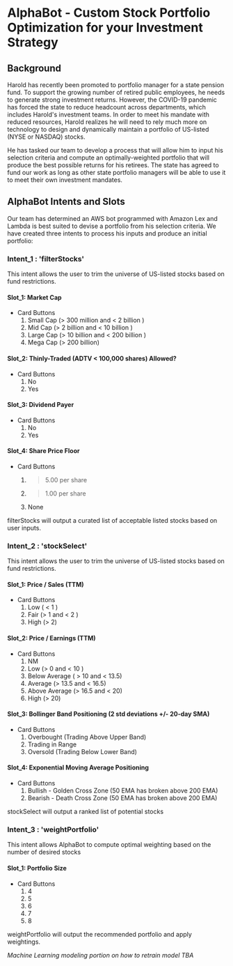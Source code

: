 # AlphaBot - Custom Stock Portfolio Optimization for your Investment Strategy

## Background

Harold has recently been promoted to portfolio manager for a state pension fund. To support the growing number of retired public employees, he needs to generate strong investment returns. However, the COVID-19 pandemic has forced the state to reduce headcount across departments, which includes Harold's investment teams. In order to meet his mandate with reduced resources, Harold realizes he will need to rely much more on technology to design and dynamically maintain a portfolio of US-listed (NYSE or NASDAQ) stocks. 

He has tasked our team to develop a process that will allow him to input his selection criteria and compute an optimally-weighted portfolio that will produce the best possible returns for his retirees. The state has agreed to fund our work as long as other state portfolio managers will be able to use it to meet their own investment mandates.

## AlphaBot Intents and Slots

Our team has determined an AWS bot programmed with Amazon Lex and Lambda is best suited to devise a portfolio from his selection criteria. We have created three intents to process his inputs and produce an initial portfolio:

### Intent_1 :  'filterStocks'
This intent allows the user to trim the universe of US-listed stocks based on fund restrictions. 

#### Slot_1:  Market Cap
* Card Buttons
    1. Small Cap (> 300 million and < 2 billion )
    2. Mid Cap (> 2 billion and < 10 billion )
    3. Large Cap (> 10 billion and < 200 billion )
    4. Mega Cap (> 200 billion)

#### Slot_2:  Thinly-Traded (ADTV < 100,000 shares) Allowed? 
* Card Buttons
    1. No
    2. Yes

#### Slot_3:  Dividend Payer
* Card Buttons
    1. No
    2. Yes
    
#### Slot_4:  Share Price Floor
* Card Buttons
    1. > 5.00 per share
    2. > 1.00 per share
    3. None
    
filterStocks will output a curated list of acceptable listed stocks based on user inputs.

### Intent_2 :  'stockSelect'
This intent allows the user to trim the universe of US-listed stocks based on fund restrictions. 

#### Slot_1:  Price / Sales (TTM)
* Card Buttons
    1. Low ( < 1 )
    2. Fair (> 1 and < 2 )
    3. High (> 2)
  
#### Slot_2:  Price / Earnings (TTM)
* Card Buttons
    1. NM
    2. Low (> 0 and < 10 )
    3. Below Average ( > 10 and < 13.5)
    3. Average (> 13.5 and < 16.5)
    4. Above Average (> 16.5 and < 20)
    5. High (> 20)
    
#### Slot_3:  Bollinger Band Positioning (2 std deviations +/- 20-day SMA)
* Card Buttons
    1. Overbought (Trading Above Upper Band)
    2. Trading in Range
    3. Oversold (Trading Below Lower Band)
    
#### Slot_4: Exponential Moving Average Positioning  
* Card Buttons
    1. Bullish - Golden Cross Zone (50 EMA has broken above 200 EMA)
    2. Bearish - Death Cross Zone (50 EMA has broken above 200 EMA)
    
stockSelect will output a ranked list of potential stocks

### Intent_3 :  'weightPortfolio'
This intent allows AlphaBot to compute optimal weighting based on the number of desired stocks

#### Slot_1: Portfolio Size
* Card Buttons
    1. 4
    2. 5
    3. 6
    4. 7
    5. 8
 
weightPortfolio will output the recommended portfolio and apply weightings.
    
*Machine Learning modeling portion on how to retrain model TBA*

